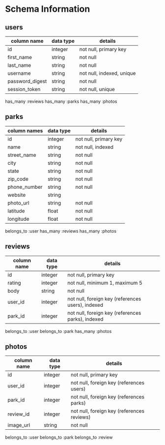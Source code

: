 # Schema Information

## users
column name     | data type | details
----------------|-----------|-----------------------
id              | integer   | not null, primary key
first_name      | string    | not null
last_name       | string    | not null
username        | string    | not null, indexed, unique
password_digest | string    | not null
session_token   | string    | not null, unique

has_many :reviews
has_many :parks
has_many :photos

## parks
column names    | data type | details
----------------|-----------|----------------------
id              | integer   | not null, primary key
name            | string    | not null, indexed
street_name     | string    | not null
city            | string    | not null
state           | string    | not null
zip_code        | string    | not null
phone_number    | string    | not null
website         | string    |
photo_url       | string    | not null
latitude        | float     | not null
longitude       | float     | not null

belongs_to :user
has_many :reviews
has_many :photos

## reviews
column name     | data type | details
----------------|-----------|-----------------------
id              | integer   | not null, primary key
rating          | integer   | not null, minimum 1, maximum 5
body            | string    | not null
user_id         | integer   | not null, foreign key (references users), indexed
park_id         | integer   | not null, foreign key (references parks), indexed  

belongs_to :user
belongs_to :park
has_many :photos


## photos
column name   | data type | details
--------------|-----------|-----------------------
id            | integer   | not null, primary key
user_id       | integer   | not null, foreign key (references users)
park_id       | integer   | not null, foreign key (references parks)
review_id     | integer   | not null, foreign key (references reviews)
image_url     | string    | not null


belongs_to :user
belongs_to :park
belongs_to :review
